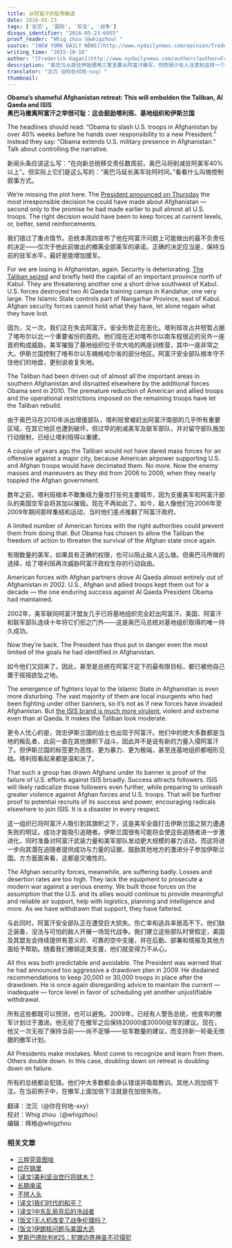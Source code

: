 ```yaml
---
title: 从阿富汗的耻辱撤退
date: 2016-05-23
tags: ['反恐', '国际', '安全', '战争']
disqus_identifier: "2016-05-23-6955"
proof_reader: "Whig zhou（@whigzhou）"
source: "[NEW YORK DAILY NEWS](http://www.nydailynews.com/opinion/frederick-kagan-obama-shameful-afghanistan-retreat-article-1.2400776)"
writing_time: "2015-10-18"
author: "[Frederick Kagan](http://www.nydailynews.com/authors?author=Frederick-Kagan)"
description: "奥巴马从就任伊始便再三誓言要从阿富汗撤军，然而很少有人注意到这样一个事实：正是从撤军前景开始明朗之际，阿富汗的恐怖活动和美军伤亡也开始急剧增加，而在此前，美军对阿富汗的控制其实相当有效且伤亡极低，这一模式在美国的海外干预中屡屡重现。"
translator: "沈沉（@你在何地-sxy）"
thumbnail:
---
```


**Obama’s shameful Afghanistan retreat: This will embolden the Taliban, Al Qaeda and ISIS**  
**奥巴马撤离阿富汗之举很可耻：这会鼓励塔利班、基地组织和伊斯兰国**

The headlines should read: “Obama to slash U.S. troops in Afghanistan by over 40% weeks before he hands over responsibility to a new President.” Instead they say: “Obama extends U.S. military presence in Afghanistan.” Talk about controlling the narrative.

新闻头条应该这么写：“在向新总统移交责任数周前，奥巴马将削减驻阿美军40%以上”。但实际上它们是这么写的：“奥巴马延长美军驻阿时间。”看看什么叫做控制叙事方式。

We’re missing the plot here. The [President announced on Thursday](http://www.nydailynews.com/news/politics/u-s-halt-afghanistan-withdrawal-5-000-troops-article-1.2398113) the most irresponsible decision he could have made about Afghanistan — second only to the promise he had made earlier to pull almost all U.S. troops. The right decision would have been to keep forces at current levels, or, better, send reinforcements.

我们错过了重点情节。总统本周四宣布了他在阿富汗问题上可能做出的最不负责任的决定——仅次于他此前做出的撤离全部美军的承诺。正确的决定应当是，保持当前的驻军水平，最好是能增加援军。

For we are losing in Afghanistan, again. Security is deteriorating. [The Taliban seized](http://www.nydailynews.com/news/world/afghan-official-taliban-fighters-storm-northern-city-article-1.2376682) and briefly held the capital of an important province north of Kabul. They are threatening another one a short drive southwest of Kabul. U.S. forces destroyed two Al Qaeda training camps in Kandahar, one very large. The Islamic State controls part of Nangarhar Province, east of Kabul. Afghan security forces cannot hold what they have, let alone regain what they have lost.

因为，又一次，我们正在失去阿富汗。安全形势正在恶化。塔利班攻占并短暂占据了喀布尔以北一个重要省份的首府。他们现在还对喀布尔以南车程很近的另外一座首府构成威胁。美军摧毁了基地组织位于坎大哈的两座训练营，其中一座非常之大。伊斯兰国控制了喀布尔以东楠格哈尔省的部分地区。阿富汗安全部队根本守不住他们的地盘，更别说收复失地。

The Taliban had been driven out of almost all the important areas in southern Afghanistan and disrupted elsewhere by the additional forces Obama sent in 2010. The premature reduction of American and allied troops and the operational restrictions imposed on the remaining troops have let the Taliban rebuild.

由于奥巴马在2010年派出增援部队，塔利班曾被赶出阿富汗南部的几乎所有重要区域，在其它地区也遭到破坏。但过早的削减美军及联军部队，并对留守部队施加行动限制，已经让塔利班得以重建。

A couple of years ago the Taliban would not have dared mass forces for an offensive against a major city, because American airpower supporting U.S. and Afghan troops would have decimated them. No more. Now the enemy masses and maneuvers as they did from 2006 to 2009, when they nearly toppled the Afghan government.

数年之前，塔利班根本不敢集结力量攻打任何主要城市，因为支援美军和阿富汗部队的美国空军会将其加以摧毁。现在不再如此了。如今，敌人像他们在2006年至2009年期间那样集结和运动，当时他们差点推翻了阿富汗政府。

A limited number of American forces with the right authorities could prevent them from doing that. But Obama has chosen to allow the Taliban the freedom of action to threaten the survival of the Afghan state once again.

有限数量的美军，如果具有正确的权限，也可以阻止敌人这么做。但奥巴马所做的选择，给了塔利班再次威胁阿富汗政权生存的行动自由。

American forces with Afghan partners drove Al Qaeda almost entirely out of Afghanistan in 2002. U.S., Afghan and allied troops kept them out for a decade — the one enduring success against Al Qaeda President Obama had maintained.

2002年，美军联同阿富汗盟友几乎已将基地组织完全赶出阿富汗。美国、阿富汗和联军部队连续十年将它们拒之门外——这是奥巴马总统对基地组织取得的唯一持久成功。

Now they’re back. The President has thus put in danger even the most limited of the goals he had identified in Afghanistan.

如今他们又回来了。因此，甚至是总统在阿富汗定下的最有限目标，都已被他自己置于摇摇欲坠之地。

The emergence of fighters loyal to the Islamic State in Afghanistan is even more disturbing. The vast majority of them are local insurgents who had been fighting under other banners, so it’s not as if new forces have invaded Afghanistan. But [the ISIS brand is much more virulent](http://www.nydailynews.com/news/world/isis-mission-erase-history-succeeding-article-1.2388506), violent and extreme even than al Qaeda. It makes the Taliban look moderate.

更令人忧心的是，效忠伊斯兰国的战士也出现于阿富汗。他们中的绝大多数都是当地的叛乱者，此前一直在其他旗帜下战斗，因此并不是说有新的力量入侵阿富汗了。但伊斯兰国的标签更为恶性、更为暴力、更为极端，甚至连基地组织都相形见绌。塔利班看起来都是温和派了。

That such a group has drawn Afghans under its banner is proof of the failure of U.S. efforts against ISIS broadly. Success attracts followers. ISIS will likely radicalize those followers even further, while preparing to unleash greater violence against Afghan forces and U.S. troops. That will be further proof to potential recruits of its success and power, encouraging radicals elsewhere to join ISIS. It is a disaster in every respect.

这一组织已将阿富汗人吸引到其旗帜之下，这是美军全面打击伊斯兰国之努力遭遇失败的明证。成功才能吸引追随者。伊斯兰国很有可能将会使这些追随者进一步激进化，同时准备对阿富汗武装力量和美军部队发动更大规模的暴力活动。而这将进一步向其潜在追随者提供成功与力量的证据，鼓励其他地方的激进分子参加伊斯兰国。方方面面来看，这都是灾难性的。

The Afghan security forces, meanwhile, are suffering badly. Losses and desertion rates are too high. They lack the equipment to prosecute a modern war against a serious enemy. We built those forces on the assumption that the U.S. and its allies would continue to provide meaningful and reliable air support, help with logistics, planning and intelligence and more. As we have withdrawn that support, they have faltered.

与此同时，阿富汗安全部队正在遭受巨大损失。伤亡率和逃兵率居高不下。他们缺乏装备，没法与可怕的敌人开展一场现代战争。我们建立这些部队时曾假定，美国及其盟友会持续提供有意义的、可靠的空中支援，并在后勤、部署和情报及其他方面给予帮助。随着我们撤销这类支援，他们就变得力不从心。

All this was both predictable and avoidable. The President was warned that he had announced too aggressive a drawdown plan in 2009. He disdained recommendations to keep 20,000 or 30,000 troops in place after the drawdown. He is once again disregarding advice to maintain the current — inadequate — force level in favor of scheduling yet another unjustifiable withdrawal.

所有这些都既可以预测，也可以避免。2009年，已经有人警告总统，他宣布的撤军计划过于激进。他无视了在撤军之后保持20000或30000驻军的建议。现在，他又一次无视了保持当前——尚不足够——驻军数量的建议，而支持新一轮毫无依据的撤军计划。

All Presidents make mistakes. Most come to recognize and learn from them. Others double down. In this case, doubling down on retreat is doubling down on failure.

所有的总统都会犯错。他们中大多数都会承认错误并吸取教训。其他人则加倍下注。在当前例子中，在撤军上面加倍下注就是在加倍失败。


翻译：沈沉（@你在何地-sxy）  
校对：Whig zhou（@whigzhou）  
编辑：辉格@whigzhou


### 相关文章

* [三胖究竟图啥](https://headsalon.org/archives/7639.html "三胖究竟图啥")
* [烂在锅里](https://headsalon.org/archives/7744.html "烂在锅里")
* [[译文]美利坚治世行将就木？](https://headsalon.org/archives/7088.html "[译文]美利坚治世行将就木？")
* [长期承诺](https://headsalon.org/archives/7199.html "长期承诺")
* [不拼人头](https://headsalon.org/archives/7154.html "不拼人头")
* [[译文]我们时代的和平？](https://headsalon.org/archives/6045.html "[译文]我们时代的和平？")
* [[译文]中东乱局背后的冷战者](https://headsalon.org/archives/5982.html "[译文]中东乱局背后的冷战者")
* [[饭文]无人机改变了战争伦理吗？](https://headsalon.org/archives/4315.html "[饭文]无人机改变了战争伦理吗？")
* [[饭文]伊朗核问题与美国大选](https://headsalon.org/archives/4111.html "[饭文]伊朗核问题与美国大选")
* [罗斯巴德批判#25：犯罪边界神圣不可侵犯](https://headsalon.org/archives/3924.html "罗斯巴德批判#25：犯罪边界神圣不可侵犯")
